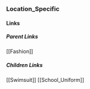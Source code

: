 ### Location_Specific
#### Links
##### Parent Links
[[Fashion]]
##### Children Links
[[Swimsuit]]
[[School_Uniform]]

